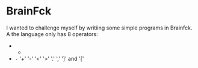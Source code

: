 # BrainFck
I wanted to challenge myself by writiing some simple programs in Brainfck. A the language only has 8 operators: 
 - + 
 - ```-```
'+' '-' '<' '>' '.' ',' ']' and '['
